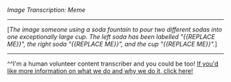 *Image Transcription: Meme*

---

\[*The image someone using a soda fountain to pour two different sodas into one exceptionally large cup. The left soda has been labelled "{{REPLACE ME}}", the right soda "{{REPLACE ME}}", and the cup "{{REPLACE ME}}".*]

---

^^I'm&#32;a&#32;human&#32;volunteer&#32;content&#32;transcriber&#32;and&#32;you&#32;could&#32;be&#32;too!&#32;[If&#32;you'd&#32;like&#32;more&#32;information&#32;on&#32;what&#32;we&#32;do&#32;and&#32;why&#32;we&#32;do&#32;it,&#32;click&#32;here!](https://www.reddit.com/r/TranscribersOfReddit/wiki/index)
